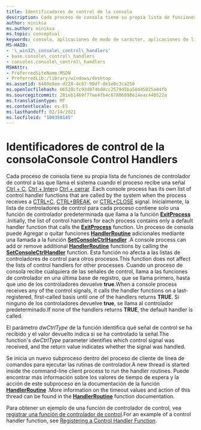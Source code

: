 ```yaml
---
title: Identificadores de control de la consola
description: Cada proceso de consola tiene su propia lista de funciones de controlador de control a las que llama el sistema cuando el proceso recibe una señal CTRL + C, CTRL + INTER o CTRL + cerrar.
author: miniksa
ms.author: miniksa
ms.topic: conceptual
keywords: consola, aplicaciones de modo de carácter, aplicaciones de línea de comandos, aplicaciones de terminal, API de consola
MS-HAID:
- '\_win32\_console\_control\_handlers'
- base.console\_control\_handlers
- consoles.console\_control\_handlers
MSHAttr:
- PreferredSiteName:MSDN
- PreferredLib:/library/windows/desktop
ms.assetid: 6480e8ee-d228-4c07-99df-de1e0c3ca250
ms.openlocfilehash: 06528cfc93d074bd0cc2579d5ba50445025a04fb
ms.sourcegitcommit: 281eb1469f77ae4fb4c67806898e14eac440522a
ms.translationtype: MT
ms.contentlocale: es-ES
ms.lasthandoff: 02/14/2021
ms.locfileid: "100358145"
---
```

# <a name="console-control-handlers"></a><span data-ttu-id="513ca-104">Identificadores de control de la consola</span><span class="sxs-lookup"><span data-stu-id="513ca-104">Console Control Handlers</span></span>

<span data-ttu-id="513ca-105">Cada proceso de consola tiene su propia lista de funciones de controlador de control a las que llama el sistema cuando el proceso recibe una señal [Ctrl + C](ctrl-c-and-ctrl-break-signals.md), [Ctrl + Inter](ctrl-c-and-ctrl-break-signals.md)o [Ctrl + cerrar](ctrl-close-signal.md) .</span><span class="sxs-lookup"><span data-stu-id="513ca-105">Each console process has its own list of control handler functions that are called by the system when the process receives a [CTRL+C](ctrl-c-and-ctrl-break-signals.md), [CTRL+BREAK](ctrl-c-and-ctrl-break-signals.md), or [CTRL+CLOSE](ctrl-close-signal.md) signal.</span></span> <span data-ttu-id="513ca-106">Inicialmente, la lista de controladores de control para cada proceso contiene solo una función de controlador predeterminada que llama a la función [**ExitProcess**](/windows/win32/api/processthreadsapi/nf-processthreadsapi-exitprocess) .</span><span class="sxs-lookup"><span data-stu-id="513ca-106">Initially, the list of control handlers for each process contains only a default handler function that calls the [**ExitProcess**](/windows/win32/api/processthreadsapi/nf-processthreadsapi-exitprocess) function.</span></span> <span data-ttu-id="513ca-107">Un proceso de consola puede Agregar o quitar funciones [**HandlerRoutine**](handlerroutine.md) adicionales mediante una llamada a la función [**SetConsoleCtrlHandler**](setconsolectrlhandler.md) .</span><span class="sxs-lookup"><span data-stu-id="513ca-107">A console process can add or remove additional [**HandlerRoutine**](handlerroutine.md) functions by calling the [**SetConsoleCtrlHandler**](setconsolectrlhandler.md) function.</span></span> <span data-ttu-id="513ca-108">Esta función no afecta a las listas de controladores de control para otros procesos.</span><span class="sxs-lookup"><span data-stu-id="513ca-108">This function does not affect the lists of control handlers for other processes.</span></span> <span data-ttu-id="513ca-109">Cuando un proceso de consola recibe cualquiera de las señales de control, llama a las funciones de controlador en una última base de registro, que se llama primero, hasta que uno de los controladores devuelve **true**.</span><span class="sxs-lookup"><span data-stu-id="513ca-109">When a console process receives any of the control signals, it calls the handler functions on a last-registered, first-called basis until one of the handlers returns **TRUE**.</span></span> <span data-ttu-id="513ca-110">Si ninguno de los controladores devuelve **true**, se llama al controlador predeterminado.</span><span class="sxs-lookup"><span data-stu-id="513ca-110">If none of the handlers returns **TRUE**, the default handler is called.</span></span>

<span data-ttu-id="513ca-111">El parámetro *dwCtrlType* de la función identifica qué señal de control se ha recibido y el valor devuelto indica si se ha controlado la señal.</span><span class="sxs-lookup"><span data-stu-id="513ca-111">The function's *dwCtrlType* parameter identifies which control signal was received, and the return value indicates whether the signal was handled.</span></span>

<span data-ttu-id="513ca-112">Se inicia un nuevo subproceso dentro del proceso de cliente de línea de comandos para ejecutar las rutinas de controlador.</span><span class="sxs-lookup"><span data-stu-id="513ca-112">A new thread is started inside the command-line client process to run the handler routines.</span></span> <span data-ttu-id="513ca-113">Puede encontrar más información sobre los valores de tiempo de espera y la acción de este subproceso en la documentación de la función [**HandlerRoutine**](handlerroutine.md#remarks) .</span><span class="sxs-lookup"><span data-stu-id="513ca-113">More information on the timeout values and action of this thread can be found in the [**HandlerRoutine**](handlerroutine.md#remarks) function documentation.</span></span>

<span data-ttu-id="513ca-114">Para obtener un ejemplo de una función de controlador de control, vea [registrar una función de controlador de control](registering-a-control-handler-function.md).</span><span class="sxs-lookup"><span data-stu-id="513ca-114">For an example of a control handler function, see [Registering a Control Handler Function](registering-a-control-handler-function.md).</span></span>